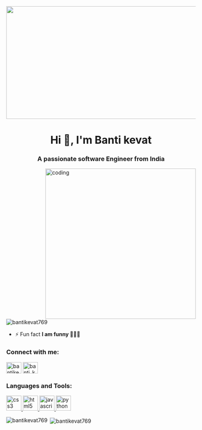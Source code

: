 <img src="https://media.istockphoto.com/id/1137735902/vector/software-development-programming-laptop.jpg?s=612x612&w=0&k=20&c=0JmLIfnuHrmkJRhfjVq3ZSqpvqFuAVQ9-k93Su9nGTk=" height="300px" width="1200px">
<h1 align="center">Hi 👋, I'm Banti kevat</h1>
<h3 align="center">A passionate software Engineer from India</h3>
<img align="right" alt="coding" width="400px" src="https://miro.medium.com/max/1360/0*7Q3yvSIv_t0ioJ-Z.gif"
<p align="left"> <img src="https://web.archive.org/web/20230101130849/https://komarev.com/ghpvc/?username=bantikevat769&label=Profile%20views&color=0e75b6&style=flat" alt="bantikevat769" /> </p>

- ⚡ Fun fact **I am funny 🤣😂😂**

<h3 align="left">Connect with me:</h3>
<p align="left">
<a href="https://web.archive.org/web/20230101130849/https://linkedin.com/in/bantikevat" target="blank"><img align="center" src="https://web.archive.org/web/20230101130849/https://raw.githubusercontent.com/rahuldkjain/github-profile-readme-generator/master/src/images/icons/Social/linked-in-alt.svg" alt="bantikevat" height="30" width="40" /></a>
<a href="https://web.archive.org/web/20230101130849/https://instagram.com/banti_kewat_" target="blank"><img align="center" src="https://web.archive.org/web/20230101130849/https://raw.githubusercontent.com/rahuldkjain/github-profile-readme-generator/master/src/images/icons/Social/instagram.svg" alt="banti_kewat_" height="30" width="40" /></a>
</p>

<h3 align="left">Languages and Tools:</h3>
<p align="left"> <a href="https://web.archive.org/web/20230101130849/https://www.w3schools.com/css/" target="_blank" rel="noreferrer"> <img src="https://web.archive.org/web/20230101130849/https://raw.githubusercontent.com/devicons/devicon/master/icons/css3/css3-original-wordmark.svg" alt="css3" width="40" height="40"/> </a> <a href="https://web.archive.org/web/20230101130849/https://www.w3.org/html/" target="_blank" rel="noreferrer"> <img src="https://web.archive.org/web/20230101130849/https://raw.githubusercontent.com/devicons/devicon/master/icons/html5/html5-original-wordmark.svg" alt="html5" width="40" height="40"/> </a> <a href="https://web.archive.org/web/20230101130849/https://developer.mozilla.org/en-US/docs/Web/JavaScript" target="_blank" rel="noreferrer"> <img src="https://web.archive.org/web/20230101130849/https://raw.githubusercontent.com/devicons/devicon/master/icons/javascript/javascript-original.svg" alt="javascript" width="40" height="40"/> </a> <a href="https://web.archive.org/web/20230101130849/https://www.python.org" target="_blank" rel="noreferrer"> <img src="https://web.archive.org/web/20230101130849/https://raw.githubusercontent.com/devicons/devicon/master/icons/python/python-original.svg" alt="python" width="40" height="40"/> </a> </p>

<p><img align="left" src="https://github-readme-stats.vercel.app/api/top-langs?username=bantikevat769&show_icons=true&locale=en&layout=compact" alt="bantikevat769" /></p>

<p>&nbsp;<img align="center" src="https://github-readme-stats.vercel.app/api?username=bantikevat769&show_icons=true&locale=en" alt="bantikevat769" /></p>
